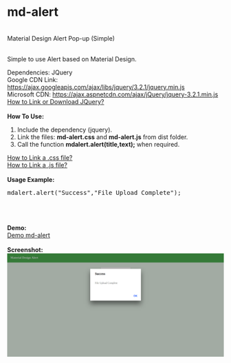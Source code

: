 # md-alert
<br>Material Design Alert Pop-up (Simple)

<br>Simple to use Alert based on Material Design.

Dependencies: JQuery
<br>Google CDN Link: https://ajax.googleapis.com/ajax/libs/jquery/3.2.1/jquery.min.js
<br>Microsoft CDN: https://ajax.aspnetcdn.com/ajax/jQuery/jquery-3.2.1.min.js
<br>
<a href="https://www.w3schools.com/jquery/jquery_get_started.asp" target="_blank">How to Link or Download JQuery?</a>
<br>
<br><strong>How To Use:</strong>
<br>
<ol>
  <li>Include the dependency (jquery).</li>
  <li>Link the files: <strong>md-alert.css</strong> and <strong>md-alert.js</strong> from dist folder.</li>
  <li>Call the function <strong>mdalert.alert(title,text);</strong> when required.</li>
</ol>
<a href="https://www.w3schools.com/css/css_howto.asp" target="_blank">How to Link a .css file?</a>
<br>
<a href="https://www.w3schools.com/js/js_whereto.asp" target="_blank">How to Link a .js file?</a>
<br>
<br><strong>Usage Example:</strong>
<pre>
mdalert.alert("Success","File Upload Complete");
</pre>
<br>
<br>
<br>
<strong>Demo:</strong>
<br>
<a href="https://dipsraj.github.io/md-alert/">Demo md-alert</a>
<br>
<br>
<strong>Screenshot:</strong>
<br>
<img src="https://raw.githubusercontent.com/dipsraj/md-alert/master/screenshot.png">

